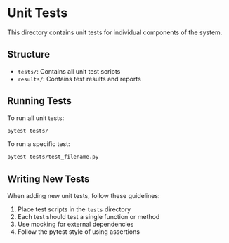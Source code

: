# Unit Tests

This directory contains unit tests for individual components of the system.

## Structure

- `tests/`: Contains all unit test scripts
- `results/`: Contains test results and reports

## Running Tests

To run all unit tests:

```bash
pytest tests/
```

To run a specific test:

```bash
pytest tests/test_filename.py
```

## Writing New Tests

When adding new unit tests, follow these guidelines:

1. Place test scripts in the `tests` directory
2. Each test should test a single function or method
3. Use mocking for external dependencies
4. Follow the pytest style of using assertions
